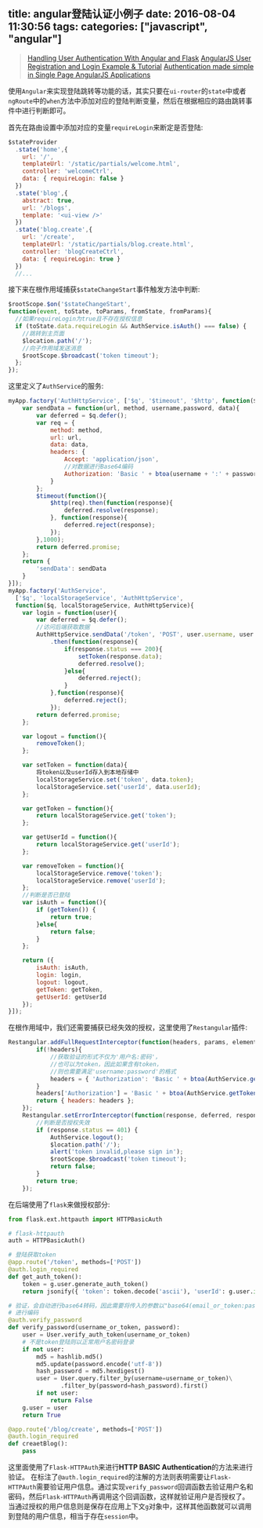 title: angular登陆认证小例子
date: 2016-08-04 11:30:56
tags: 
categories: ["javascript", "angular"]
---

> [Handling User Authentication With Angular and Flask](https://realpython.com/blog/python/handling-user-authentication-with-angular-and-flask/)
> [AngularJS User Registration and Login Example & Tutorial](http://jasonwatmore.com/post/2015/03/10/AngularJS-User-Registration-and-Login-Example.aspx)
> [Authentication made simple in Single Page AngularJS Applications](http://brewhouse.io/blog/2014/12/09/authentication-made-simple-in-single-page-angularjs-applications.html)

使用`Angular`来实现登陆跳转等功能的话，其实只要在`ui-router`的`state`中或者`ngRoute`中的`when`方法中添加对应的登陆判断变量，然后在根据相应的路由跳转事件中进行判断即可。

首先在路由设置中添加对应的变量`requireLogin`来断定是否登陆:
```js
$stateProvider
  .state('home',{
	url: '/',
	templateUrl: '/static/partials/welcome.html',
	controller: 'welcomeCtrl',
	data: { requireLogin: false }
  })
  .state('blog',{
	abstract: true,
	url: '/blogs',
	template: '<ui-view />'
  })
  .state('blog.create',{
	url: '/create',
	templateUrl: '/static/partials/blog.create.html',
	controller: 'blogCreateCtrl',
	data: { requireLogin: true }
  })
  //...
```
接下来在根作用域捕获`$stateChangeStart`事件触发方法中判断:
```js
$rootScope.$on('$stateChangeStart', 
function(event, toState, toParams, fromState, fromParams){
  //如果requireLogin为true且不存在授权信息
  if (toState.data.requireLogin && AuthService.isAuth() === false) {
    //跳转到主页面
    $location.path('/');
    //向子作用域发送消息
    $rootScope.$broadcast('token timeout');
  };
});
```
这里定义了`AuthService`的服务:
```js
myApp.factory('AuthHttpService', ['$q', '$timeout', '$http', function($q, $timeout, $http){
	var sendData = function(url, method, username,password, data){
		var deferred = $q.defer();
		var req = {
			method: method,
			url: url,
			data: data,
			headers: {
				Accept: 'application/json',
				//对数据进行Base64编码
				Authorization: 'Basic ' + btoa(username + ':' + password)
			}
		};
		$timeout(function(){
			$http(req).then(function(response){
				deferred.resolve(response);
			}, function(response){
				deferred.reject(response);
			});
		},1000);
		return deferred.promise;
	};
	return {
		'sendData': sendData
	}
}]);
myApp.factory('AuthService',
  ['$q', 'localStorageService', 'AuthHttpService',
  function($q, localStorageService, AuthHttpService){
  	var login = function(user){
  		var deferred = $q.defer();
  		//访问后端获取数据
		AuthHttpService.sendData('/token', 'POST', user.username, user.password, user)
			.then(function(response){
				if(response.status === 200){
					setToken(response.data);
					deferred.resolve();
				}else{
					deferred.reject();
				}
			},function(response){
				deferred.reject();
			});
  		return deferred.promise;
  	};

  	var logout = function(){
		removeToken();
  	};

    var setToken = function(data){
        将token以及userId存入到本地存储中
		localStorageService.set('token', data.token);
		localStorageService.set('userId', data.userId);
    };

    var getToken = function(){
		return localStorageService.get('token');
    };

    var getUserId = function(){
		return localStorageService.get('userId');
    };

    var removeToken = function(){
		localStorageService.remove('token');
		localStorageService.remove('userId');
    };
    //判断是否已登陆
    var isAuth = function(){
		if (getToken()) {
			return true;
		}else{
			return false;
		}
    };

  	return ({
		isAuth: isAuth,
		login: login,
		logout: logout,
		getToken: getToken,
		getUserId: getUserId
  	});
}]);
```
在根作用域中，我们还需要捕获已经失效的授权，这里使用了`Restangular`插件:
```js
Restangular.addFullRequestInterceptor(function(headers, params, element, httpConfig){
		if(!headers){
		    //获取验证的形式不仅为'用户名:密码'，
		    //也可以为token，因此如果含有token，
		    //则也需要满足'username:password'的格式
			headers = { 'Authorization': 'Basic ' + btoa(AuthService.getToken() + ':unused') };
		}
		headers['Authorization'] = 'Basic ' + btoa(AuthService.getToken() + ':unused');
		return { headers: headers };
	});
	Restangular.setErrorInterceptor(function(response, deferred, responseHandler){
	    //判断是否授权失效
		if (response.status == 401) {
			AuthService.logout();
			$location.path('/');
			alert('token invalid,please sign in');
			$rootScope.$broadcast('token timeout');
			return false;
		}
		return true;
	});
```
在后端使用了`flask`来做授权部分:
```python
from flask.ext.httpauth import HTTPBasicAuth

# flask-httpauth
auth = HTTPBasicAuth()

# 登陆获取token
@app.route('/token', methods=['POST'])
@auth.login_required
def get_auth_token():
    token = g.user.generate_auth_token()
    return jsonify({ 'token': token.decode('ascii'), 'userId': g.user.id })

# 验证，会自动进行base64转码，因此需要将传入的参数以"base64(email_or_token:password)"
# 进行编码
@auth.verify_password
def verify_password(username_or_token, password):
    user = User.verify_auth_token(username_or_token)
    # 不是token登陆则以正常用户名密码登录
    if not user:
        md5 = hashlib.md5()
        md5.update(password.encode('utf-8'))
        hash_password = md5.hexdigest()
        user = User.query.filter_by(username=username_or_token)\
               .filter_by(password=hash_password).first()
        if not user:
            return False
    g.user = user
    return True

@app.route('/blog/create', methods=['POST'])
@auth.login_required
def creaetBlog():
    pass
```
这里面使用了`Flask-HTTPAuth`来进行**HTTP BASIC Authentication**的方法来进行验证。
在标注了`@auth.login_required`的注解的方法则表明需要让`Flask-HTTPAuth`需要验证用户信息。通过实现`verify_password`回调函数去验证用户名和密码，然后`Flask-HTTPAuth`再调用这个回调函数，这样就验证用户是否授权了。
当通过授权的用户信息则是保存在应用上下文`g`对象中，这样其他函数就可以调用到登陆的用户信息，相当于存在`session`中。